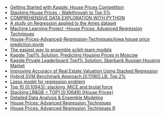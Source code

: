 * [Getting Started with Kaggle: House Prices Competition](https://www.dataquest.io/blog/kaggle-getting-started)
* [Stacking House Prices - Walkthrough to Top 5%](https://www.kaggle.com/agodwinp/stacking-house-prices-walkthrough-to-top-5/notebook)
* [COMPREHENSIVE DATA EXPLORATION WITH PYTHON](https://www.kaggle.com/pmarcelino/comprehensive-data-exploration-with-python/notebook)
* [A study on Regression applied to the Ames dataset](https://www.kaggle.com/juliencs/a-study-on-regression-applied-to-the-ames-dataset)
* [Machine Learning Project -House Prices: Advanced Regression Techniques](https://nycdatascience.com/blog/student-works/machine-learning-project-house-prices-advanced-regression-techniques/)
* [House-Prices-Advanced-Regression-Techniques/Iowa house price prediction.ipynb](https://github.com/JosephMata/-Machine-Learning-Project--House-Prices-Advanced-Regression-Techniques/blob/master/Iowa%20house%20price%20prediction.ipynb)
* [The easiest way to ensemble scikit-learn models](https://github.com/matkalinowski/Kaggle-House-prices)
* [Kaggle Top1% Solution: Predicting Housing Prices in Moscow](https://www.youtube.com/watch?v=W530d2ZdbJE)
* [Kaggle Private Leaderboard Top1% Solution: Sberbank Russian Housing Market](https://www.youtube.com/watch?v=S4_QcLUH1d8)
* [Improving Accuracy of Real Estate Valuation Using Stacked Regression](https://github.com/youngvn/Awesome-House-Prices/blob/master/Improving%20Accuracy%20of%20Real%20Estate%20Valuation%20Using%0AStacked%20Regression%20.pdf)
* [Hybrid SVM Benchmark Approach [0.11180] LB: Top 2%](https://www.kaggle.com/couyang/hybrid-svm-benchmark-approach-0-11180-lb-top-2)
* [Lasso model for regression problem](https://www.kaggle.com/zavodrobotov/lasso-model-for-regression-problem)
* [Top 10 (0.10943): stacking, MICE and brutal force](https://www.kaggle.com/agehsbarg/top-10-0-10943-stacking-mice-and-brutal-force)
* [Stacking LR&GB = TOP1 [0.10649] {House Prices}](https://www.kaggle.com/itslek/stacking-lr-gb-top1-0-10649-house-prices-v51)
* [Detailed Data Analysis & Ensemble Modeling](https://www.kaggle.com/tannercarbonati/detailed-data-analysis-ensemble-modeling)
* [House Prices: Advanced Regression Techniques](http://datascience.uconn.edu/index.php/projects/students-work/item/86-house-prices-advanced-regression-techniques)
* [House Prices: Advanced Regression Techniques R](https://rpubs.com/edgetrader/kagglehouseprices)
